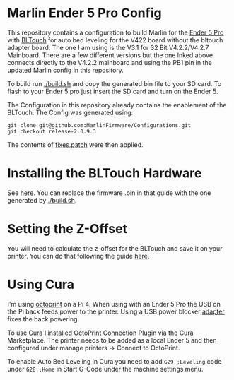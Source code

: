 # Marlin Ender 5 Pro Config

This repository contains a configuration to build Marlin for the [Ender 5 Pro](https://www.creality.com/goods-detail/ender-5-pro-3d-printer) with [BLTouch](https://www.amazon.co.uk/dp/B08S2YTQJY) for auto bed leveling for the V422 board without the bltouch adapter board. The one I am using is the V3.1 for 32 Bit V4.2.2/V4.2.7 Mainboard. There are a few different versions but the one lnked above connects directly to the V4.2.2 mainboard and using the PB1 pin in the updated Marlin config in this repository.

To build run [./build.sh](build.sh) and copy the generated bin file to your SD card. 
To flash to your Ender 5 pro just insert the SD card and turn on the Ender 5.

The Configuration in this repository already contains the enablement of the BLTouch. The Config was generated using: 

``` 
git clone git@github.com:MarlinFirmware/Configurations.git
git checkout release-2.0.9.3
```

The contents of [fixes.patch](fixes.patch) were then applied.

# Installing the BLTouch Hardware

See [here](https://www.crealityexperts.com/installing-bltouch-ender-5-pro). You can replace the firmware .bin in that guide with the one generated by [./build.sh](build.sh).

# Setting the Z-Offset

You will need to calculate the z-offset for the BLTouch and save it on your printer. You can do that following the guide  [here](https://makemendel.com/marlin-z-offset/).


# Using Cura

I'm using [octoprint](https://octoprint.org/) on a Pi 4. When using with an Ender 5 Pro the USB on the Pi back feeds power to the printer. Using a USB power blocker [adapter](https://www.amazon.co.uk/PortaPow-USB-Power-Blocker-Cased/dp/B094FYL9QT) fixes the back powering.

To use [Cura](https://ultimaker.com/software/ultimaker-cura) I installed [OctoPrint Connection Plugin](https://marketplace.ultimaker.com/app/cura/plugins/fieldofview/OctoPrintPlugin) via the Cura Marketplace. The printer needs to be added as a local Ender 5 and then configured under manage printers -> Connect to OctoPrint.

To enable Auto Bed Leveling in Cura you need to add `G29 ;Leveling` code under `G28 ;Home` in Start G-Code under the machine settings menu.

